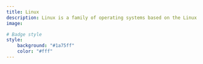 ```yaml
---
title: Linux
description: Linux is a family of operating systems based on the Linux kernel, first released in 1991 by Linus Torvalds. Linux is widely used on servers, supercomputers, embedded devices, and desktop computers, and is licensed under various free and open-source software licenses.
image:

# Badge style
style:
    background: "#1a75ff"
    color: "#fff"
---
```

